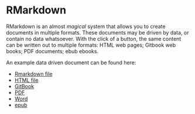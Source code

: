 # RMarkdown

RMarkdown is an almost *magical* system that allows you to create documents in multiple formats. These documents may be driven by data, or contain no data whatsoever. With the click of a button, the same content can be written out to multiple formats: HTML web pages; Gitbook web books; PDF documents; ebub ebooks.

An example data driven document can be found here:

* [Rmarkdown file](data-driven-report-demo.Rmd)
* [HTML file](data-driven-report-demo.html)
* [GitBook](./_book/background.html)
* [PDF](data-driven-report-demo.pdf)
* [Word](data-driven-report-demo.docx)
* [epub](data-driven-report-demo.epub)


